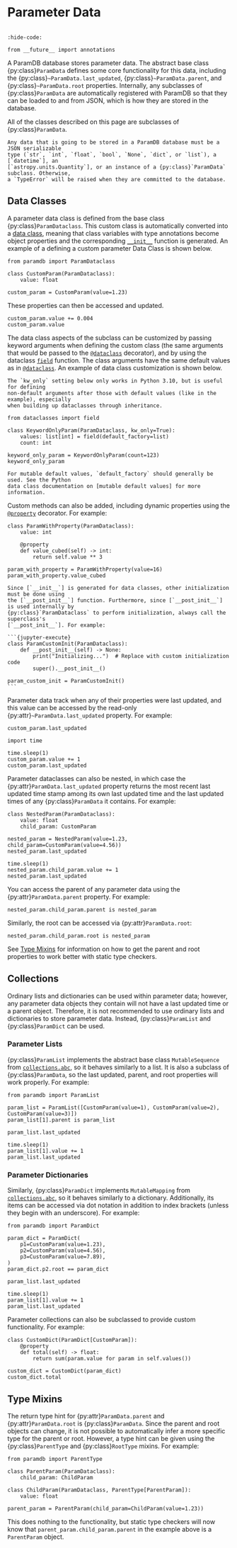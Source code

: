 # Parameter Data

```{py:currentmodule} paramdb

```

<!-- Jupyter Sphinx setup -->

```{jupyter-execute}
:hide-code:

from __future__ import annotations
```

A ParamDB database stores parameter data. The abstract base class {py:class}`ParamData`
defines some core functionality for this data, including the
{py:class}`~ParamData.last_updated`, {py:class}`~ParamData.parent`, and
{py:class}`~ParamData.root` properties. Internally, any subclasses of
{py:class}`ParamData` are automatically registered with ParamDB so that they can be
loaded to and from JSON, which is how they are stored in the database.

All of the classes described on this page are subclasses of {py:class}`ParamData`.

```{important}
Any data that is going to be stored in a ParamDB database must be a JSON serializable
type (`str`, `int`, `float`, `bool`, `None`, `dict`, or `list`), a [`datetime`], an
[`astropy.units.Quantity`], or an instance of a {py:class}`ParamData` subclass. Otherwise,
a `TypeError` will be raised when they are committed to the database.
```

## Data Classes

A parameter data class is defined from the base class {py:class}`ParamDataclass`. This
custom class is automatically converted into a [data class], meaning that class variables
with type annotations become object properties and the corresponding [`__init__`]
function is generated. An example of a defining a custom parameter Data Class is shown
below.

```{jupyter-execute}
from paramdb import ParamDataclass

class CustomParam(ParamDataclass):
    value: float

custom_param = CustomParam(value=1.23)
```

These properties can then be accessed and updated.

```{jupyter-execute}
custom_param.value += 0.004
custom_param.value
```

The data class aspects of the subclass can be customized by passing keyword arguments when
defining the custom class (the same arguments that would be passed to the [`@dataclass`]
decorator), and by using the dataclass [`field`] function. The class arguments have the
same default values as in [`@dataclass`]. An example of data class customization is shown
below.

```{note}
The `kw_only` setting below only works in Python 3.10, but is useful for defining
non-default arguments after those with default values (like in the example), especially
when building up dataclasses through inheritance.
```

```{jupyter-execute}
from dataclasses import field

class KeywordOnlyParam(ParamDataclass, kw_only=True):
    values: list[int] = field(default_factory=list)
    count: int

keyword_only_param = KeywordOnlyParam(count=123)
keyword_only_param
```

```{warning}
For mutable default values, `default_factory` should generally be used. See the Python
data class documentation on [mutable default values] for more information.
```

Custom methods can also be added, including dynamic properties using the [`@property`]
decorator. For example:

```{jupyter-execute}
class ParamWithProperty(ParamDataclass):
    value: int

    @property
    def value_cubed(self) -> int:
        return self.value ** 3

param_with_property = ParamWithProperty(value=16)
param_with_property.value_cubed
```

````{important}
Since [`__init__`] is generated for data classes, other initialization must be done using
the [`__post_init__`] function. Furthermore, since [`__post_init__`] is used internally by
{py:class}`ParamDataclass` to perform initialization, always call the superclass's
[`__post_init__`]. For example:

```{jupyter-execute}
class ParamCustomInit(ParamDataclass):
    def __post_init__(self) -> None:
        print("Initializing...")  # Replace with custom initialization code
        super().__post_init__()

param_custom_init = ParamCustomInit()
```
````

Parameter data track when any of their properties were last updated, and this value can be
accessed by the read-only {py:attr}`~ParamData.last_updated` property. For example:

```{jupyter-execute}
custom_param.last_updated
```

```{jupyter-execute}
import time

time.sleep(1)
custom_param.value += 1
custom_param.last_updated
```

Parameter dataclasses can also be nested, in which case the
{py:attr}`ParamData.last_updated` property returns the most recent last updated time stamp
among its own last updated time and the last updated times of any {py:class}`ParamData`
it contains. For example:

```{jupyter-execute}
class NestedParam(ParamDataclass):
    value: float
    child_param: CustomParam

nested_param = NestedParam(value=1.23, child_param=CustomParam(value=4.56))
nested_param.last_updated
```

```{jupyter-execute}
time.sleep(1)
nested_param.child_param.value += 1
nested_param.last_updated
```

You can access the parent of any parameter data using the {py:attr}`ParamData.parent`
property. For example:

```{jupyter-execute}
nested_param.child_param.parent is nested_param
```

Similarly, the root can be accessed via {py:attr}`ParamData.root`:

```{jupyter-execute}
nested_param.child_param.root is nested_param
```

See [Type Mixins](#type-mixins) for information on how to get the parent and root
properties to work better with static type checkers.

## Collections

Ordinary lists and dictionaries can be used within parameter data; however, any
parameter data objects they contain will not have a last updated time or a parent object.
Therefore, it is not recommended to use ordinary lists and dictionaries to store parameter
data. Instead, {py:class}`ParamList` and {py:class}`ParamDict` can be used.

### Parameter Lists

{py:class}`ParamList` implements the abstract base class `MutableSequence` from
[`collections.abc`], so it behaves similarly to a list. It is also a subclass of
{py:class}`ParamData`, so the last updated, parent, and root properties will work
properly. For example:

```{jupyter-execute}
from paramdb import ParamList

param_list = ParamList([CustomParam(value=1), CustomParam(value=2), CustomParam(value=3)])
param_list[1].parent is param_list
```

```{jupyter-execute}
param_list.last_updated
```

```{jupyter-execute}
time.sleep(1)
param_list[1].value += 1
param_list.last_updated
```

### Parameter Dictionaries

Similarly, {py:class}`ParamDict` implements `MutableMapping` from [`collections.abc`],
so it behaves similarly to a dictionary. Additionally, its items can be accessed via
dot notation in addition to index brackets (unless they begin with an underscore). For
example:

```{jupyter-execute}
from paramdb import ParamDict

param_dict = ParamDict(
    p1=CustomParam(value=1.23),
    p2=CustomParam(value=4.56),
    p3=CustomParam(value=7.89),
)
param_dict.p2.root == param_dict
```

```{jupyter-execute}
param_list.last_updated
```

```{jupyter-execute}
time.sleep(1)
param_list[1].value += 1
param_list.last_updated
```

Parameter collections can also be subclassed to provide custom functionality. For example:

```{jupyter-execute}
class CustomDict(ParamDict[CustomParam]):
    @property
    def total(self) -> float:
        return sum(param.value for param in self.values())

custom_dict = CustomDict(param_dict)
custom_dict.total
```

## Type Mixins

The return type hint for {py:attr}`ParamData.parent` and {py:attr}`ParamData.root` is
{py:class}`ParamData`. Since the parent and root objects can change, it is not possible
to automatically infer a more specific type for the parent or root. However, a type hint
can be given using the {py:class}`ParentType` and {py:class}`RootType` mixins. For
example:

```{jupyter-execute}
from paramdb import ParentType

class ParentParam(ParamDataclass):
    child_param: ChildParam

class ChildParam(ParamDataclass, ParentType[ParentParam]):
    value: float

parent_param = ParentParam(child_param=ChildParam(value=1.23))
```

This does nothing to the functionality, but static type checkers will now know that
`parent_param.child_param.parent` in the example above is a `ParentParam` object.

[`datetime`]: https://docs.python.org/3/library/datetime.html#datetime-objects
[`astropy.units.quantity`]: https://docs.astropy.org/en/stable/api/astropy.units.Quantity.html#astropy.units.Quantity
[data class]: https://docs.python.org/3/library/dataclasses.html
[`@dataclass`]: https://docs.python.org/3/library/dataclasses.html#dataclasses.dataclass
[`field`]: https://docs.python.org/3/library/dataclasses.html#dataclasses.field
[`__init__`]: https://docs.python.org/3/reference/datamodel.html#object.__init__
[mutable default values]: https://docs.python.org/3/library/dataclasses.html#mutable-default-values
[`@property`]: https://docs.python.org/3/library/functions.html#property
[`__post_init__`]: https://docs.python.org/3/library/dataclasses.html#post-init-processing
[`abc.abc`]: https://docs.python.org/3/library/abc.html#abc.ABC
[`collections.abc`]: https://docs.python.org/3/library/collections.abc.html
